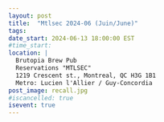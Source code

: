 ```yaml
---
layout: post
title:  "Mtlsec 2024-06 (Juin/June)"
tags: 
date_start: 2024-06-13 18:00:00 EST
#time_start:
location: |
  Brutopia Brew Pub
  Reservations "MTLSEC"
  1219 Crescent st., Montreal, QC H3G 1B1
  Metro: Lucien l'Allier / Guy-Concordia
post_image: recall.jpg
#iscancelled: true
isevent: true
---
```

